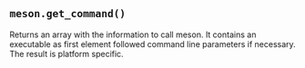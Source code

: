 ## `meson.get_command()`

Returns an array with the information to call meson.
It contains an executable as first element followed command line parameters if necessary.
The result is platform specific.
